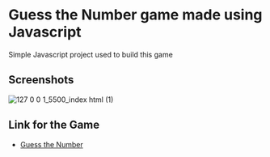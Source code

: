 # Guess the Number game made using Javascript

Simple Javascript project used to build this game

## Screenshots

![127 0 0 1_5500_index html (1)](https://user-images.githubusercontent.com/121487855/227699693-0b85854b-cbe8-4ca3-a09a-625743dfa79f.png)

## Link for the Game

- [Guess the Number](https://www.github.com/octokatherine)
